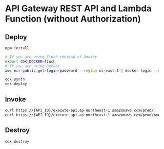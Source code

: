 # API Gateway REST API and Lambda Function (without Authorization)

## Deploy

```sh
npm install

# If you are using Finch instead of Docker
export CDK_DOCKER=finch
# If you are using Docker
aws ecr-public get-login-password --region us-east-1 | docker login --username AWS --password-stdin public.ecr.aws

cdk synth
cdk deploy
```

## Invoke

```sh
curl https://{API_ID}/execute-api.ap-northeast-1.amazonaws.com/prod/
curl https://{API_ID}/execute-api.ap-northeast-1.amazonaws.com/prod/bye
```

## Destroy

```sh
cdk destroy
```

